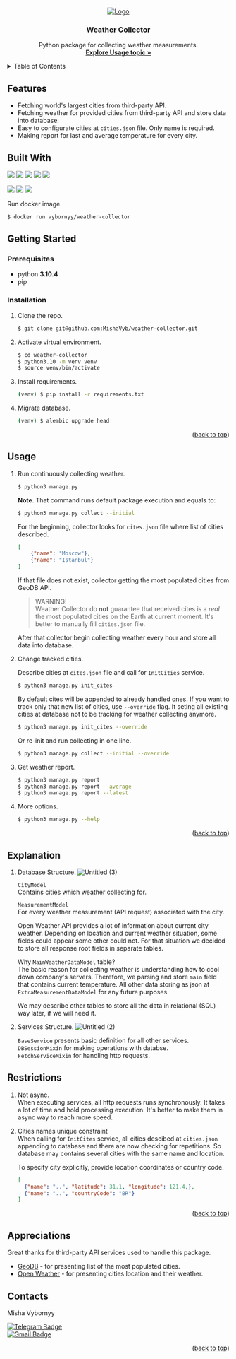 <a name="readme-top"></a>
<!-- PROJECT LOGO -->
<br />
<div align="center">
  <a href="https://github.com/MishaVyb/weather-collector">
    <img src="https://user-images.githubusercontent.com/103563736/202907625-a4942bed-c096-40eb-9550-b6542878af74.png" alt="Logo">
  </a>

<h3 align="center">Weather Collector</h3>

  <p align="center">
    Python package for collecting weather measurements.
    <br />
    <a href="#usage"><strong>Explore Usage topic »</strong></a>
    <br />
  </p>
</div>


<!-- TABLE OF CONTENTS -->
<details>
  <summary>Table of Contents</summary>
  <ol>
    <li>
      <a href="#features">Features</a>
    </li>
    <li>
      <a href="#getting-started">Getting Started</a>
      <ul>
        <li><a href="#prerequisites">Prerequisites</a></li>
        <li><a href="#installation">Installation</a></li>
      </ul>
    </li>
    <li><a href="#usage">Usage</a></li>
    <li><a href="#explanations">Explanations</a></li>
    <li><a href="#restrictions">Restrictions</a></li>
    <li><a href="#appreciations">Appreciations</a></li>
    <li><a href="#contact">Contact</a></li>
  </ol>
</details>



## Features
- Fetching world's largest cities from third-party API.
- Fetching weather for provided cities from third-party API and store data into database.
- Easy to configurate cities at `cities.json` file. Only name is required.
- Making report for last and average temperature for every city.

## Built With
![](https://img.shields.io/badge/python-3.10.4-blue)
![](https://img.shields.io/badge/SQL_Alchemy-1.4-blue)
![](https://img.shields.io/badge/alembic-1.8-blue)
![](https://img.shields.io/badge/pydantic-1.10-blue)
![](https://img.shields.io/badge/pytest-7.2-blue)
<br>

![](https://img.shields.io/badge/mypy-0.97-blue)
![](https://img.shields.io/badge/black-22.6-blue)
![](https://img.shields.io/badge/flake8-5.0-blue)

Run docker image.
```sh
$ docker run vybornyy/weather-collector
```

## Getting Started

### Prerequisites
* python **3.10.4**
* pip


### Installation

1. Clone the repo.
   ```sh
   $ git clone git@github.com:MishaVyb/weather-collector.git
   ```
2. Activate virtual environment.
   ```sh
   $ cd weather-collector
   $ python3.10 -m venv venv
   $ source venv/bin/activate

3. Install requirements.
    ```sh
   (venv) $ pip install -r requirements.txt
   ```

4. Migrate database.
    ```sh
   (venv) $ alembic upgrade head
   ```
<p align="right">(<a href="#readme-top">back to top</a>)</p>

## Usage

1. Run continuously collecting weather.
    ```sh
    $ python3 manage.py
    ```
    **Note**. That command runs default package execution and equals to:
    ```sh
    $ python3 manage.py collect --initial
    ```

    For the beginning, collector looks for `cites.json` file where list of cities described.
    ```json
    [
        {"name": "Moscow"},
        {"name": "Istanbul"}
    ]
    ```

    If that file does not exist, collector getting the most populated cities from GeoDB API.
    > WARNING! <br>
    > Weather Collector do **not** guarantee that received cites is a *real* the most populated cities on the Earth at current moment. It's better to manually fill `cities.json` file.

    After that collector begin collecting weather every hour and store all data into database.

2. Change tracked cities.

    Describe cities at `cites.json` file and call for `InitCities` service.
    ```sh
    $ python3 manage.py init_cites
    ```
    By default cites will be appended to already handled ones. If you want to track only that new list of cities, use `--override` flag. It seting all existing cities at database not to be tracking for weather collecting anymore.
    ```sh
    $ python3 manage.py init_cites --override
    ```
    Or re-init and run collecting in one line.
    ```sh
    $ python3 manage.py collect --initial --override
    ```

3. Get weather report.
    ```sh
    $ python3 manage.py report
    $ python3 manage.py report --average
    $ python3 manage.py report --latest
    ```

4. More options.
    ```sh
    $ python3 manage.py --help
    ```


<p align="right">(<a href="#readme-top">back to top</a>)</p>

## Explanation

1. Database Structure.
    ![Untitled (3)](https://user-images.githubusercontent.com/103563736/202989181-cb714940-7df3-4a67-880c-048acd2bf571.jpg)

    `CityModel` <br>
    Contains cities which weather collecting for.

    `MeasurementModel`<br>
    For every weather measurement (API request) associated with the city.

    Open Weather API provides a lot of information about current city weather. Depending on location and current weather situation, some fields could appear some other could not. For that situation we decided to store all response root fields in separate tables.

    Why `MainWeatherDataModel` table? <br>
    The basic reason for collecting weather is understanding how to cool down company's servers. Therefore, we parsing and store `main` field that contains current temperature. All other data storing as json at `ExtraMeasurementDataModel` for any future purposes.

    We may describe other tables to store all the data in relational (SQL) way later, if we will need it.

2. Services Structure.
    ![Untitled (2)](https://user-images.githubusercontent.com/103563736/202989192-42b7c2cc-f939-46fc-8630-06cb9e6fee1a.jpg)

    `BaseService` presents basic definition for all other services.<br>
    `DBSessionMixin` for making operations with databse.<br>
    `FetchServiceMixin` for handling http requests.<br>


## Restrictions
1. Not async. <br>
    When executing services, all http requests runs synchronously. It takes a lot of time and hold processing execution. It's better to make them in async way to reach more speed.

2. Cities names unique constraint <br>
    When calling for `InitCites` service, all cities descibed at `cities.json` appending to database and there are now checking for repetitions. So database may contains several cities with the same name and location.

    To specify city explicitly, provide location coordinates or country code.
      ```json
    [
        {"name": "..", "latitude": 31.1, "longitude": 121.4,},
        {"name": "..", "countryCode": "BR"}
    ]

<p align="right">(<a href="#readme-top">back to top</a>)</p>

## Appreciations

Great thanks for third-party API services used to handle this package.
- [GeoDB](http://geodb-cities-api.wirefreethought.com/) - for presenting list of the most populated cities.
- [Open Weather](https://openweathermap.org/) - for presenting cities location and their weather.

## Contacts

Misha Vybornyy

[![Telegram Badge](https://img.shields.io/badge/-mishaviborniy-blue?style=social&logo=telegram&link=https://t.me/mishaviborniy)](https://t.me/mishaviborniy)<br>
[![Gmail Badge](https://img.shields.io/badge/-misha.vybornyy@gmail.com-c14438?style=flat&logo=Gmail&logoColor=white&link=mailto:vbrn.mv@gmail.com)](mailto:vbrn.mv@gmail.com)
<p align='left'>

<p align="right">(<a href="#readme-top">back to top</a>)</p>